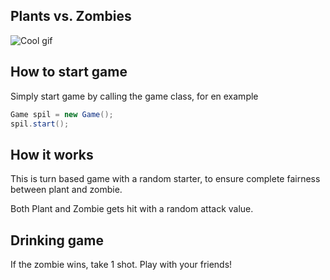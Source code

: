 ## Plants vs. Zombies
![Cool gif](https://media.giphy.com/media/nhklNniaxTXoI/giphy.gif)
## How to start game
Simply start game by calling the game class, for en example

```java
Game spil = new Game();
spil.start();
```

## How it works
This is turn based game with a random starter, to ensure complete fairness between plant and zombie.

Both Plant and Zombie gets hit with a random attack value.

## Drinking game
If the zombie wins, take 1 shot. Play with your friends!
